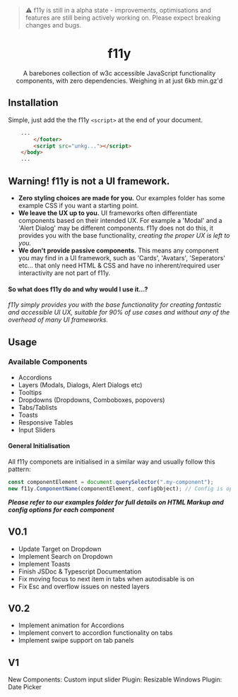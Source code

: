 > ⚠️ f11y is still in a alpha state - improvements, optimisations and features are still being actively working on. Please expect breaking changes and bugs.

<h1 align="center">f11y</h1>
<p align="center">A barebones collection of w3c accessible JavaScript functionality components, with zero dependencies. Weighing in at just 6kb min.gz'd</p>

## Installation
Simple, just add the the f11y `<script>` at the end of your document.
```html
    ...
        </footer>
        <script src="unkg..."></script>
    </body>
    ...
```

## Warning! f11y is **not** a UI framework.
* **Zero styling choices are made for you.** Our examples folder has some example CSS if you want a starting point.
* **We leave the UX up to you.** UI frameworks often differentiate components based on their intended UX. For example a 'Modal' and a 'Alert Dialog' may be different components. f11y does not do this, it provides you with the base functionality, *creating the proper UX is left to you.*
* **We don't provide passive components.** This means any component you may find in a UI framework, such as 'Cards', 'Avatars', 'Seperators' etc... that only need HTML & CSS and have no inherent/required user interactivity are not part of f11y.

#### So what does f11y do and why would I use it...?
*f11y simply provides you with the base functionality for creating fantastic and accessible UI UX, suitable for 90% of use cases and without any of the overhead of many UI frameworks.*

## Usage 

### Available Components
* Accordions
* Layers (Modals, Dialogs, Alert Dialogs etc)
* Tooltips
* Dropdowns (Dropdowns, Comboboxes, popovers)
* Tabs/Tablists
* Toasts
* Responsive Tables
* Input Sliders

#### General Initialisation
All f11y componets are initialised in a similar way and usually follow this pattern:
```js
const componentElement = document.querySelector(".my-component");
new f11y.ComponentName(componentElement, configObject); // Config is optional in all components
```
***Please refer to our examples folder for full details on HTML Markup and config options for each component***


## V0.1
* Update Target on Dropdown
* Implement Search on Dropdown
* Implement Toasts
* Finish JSDoc & Typescript Documentation
* Fix moving focus to next item in tabs when autodisable is on
* Fix Esc and overflow issues on nested layers

## V0.2
* Implement animation for Accordions
* Implement convert to accordion functionality on tabs
* Implement swipe support on tab panels

## V1
New Components: Custom input slider
Plugin: Resizable Windows
Plugin: Date Picker